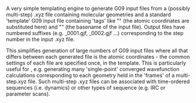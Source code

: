 A very simple templating engine to generate G09 input files from a (possibly multi-step) .xyz file containing molecular geometries and a standard 'template' G09 input file containing 'tags' like "<xyz>" (the atomic coordinates are substituted here) and "<name>" (the basename of the input file). Output files have numbered suffixes (e.g. _0001.gjf, _0002.gjf ...) corresponding to the step number in the input .xyz file.

 
This simplifies generation of large numbers of G09 input files where all that differs between each generated file is the atomic coordinates - the common settings of each file are specified once, in the template. This is particularly useful for , e.g. generating many 'single-point' converged wavefunction calculations corresponding to each geometry held in the 'frames' of a multi-step.xyz file. Such multi-step .xyz files can be associated with time-ordered sequences (i.e. dynamics) or other types of sequence (e.g. IRC or parameter scans).

